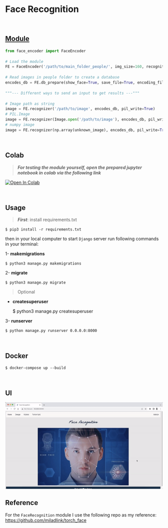 # Face Recognition

<br>

## [Module](./face_recognition/face_encoder/face_encoder.py)


```python
from face_encoder import FaceEncoder

# Load the module
FE = FaceEncoder('/path/to/main_folder_people/', img_size=160, recognition_threshold=0.3)

# Read images in people folder to create a database
encodes_db = FE.db_prepare(show_face=True, save_file=True, encoding_file_path='./data/encodes_db.pt')

"""--- Different ways to send an input to get results ---"""

# Image path as string
image = FE.recognizer('/path/to/image', encodes_db, pil_write=True)
# PIL.Image
image = FE.recognizer(Image.open('/path/to/image'), encodes_db, pil_write=True)
# numpy image
image = FE.recognizer(np.array(unknown_image), encodes_db, pil_write=True)
```
<br>

## Colab

>***For testing the module yourself, open the prepared jupyter notebook in colab via the following link*** 

<a href="https://colab.research.google.com/drive/1hQkR1-QIyMRHnsTM2NBc75UOgoF-cpRc?usp=sharing" target="_parent"><img src="https://colab.research.google.com/assets/colab-badge.svg" alt="Open In Colab"/></a>

<br>

## Usage 

>***First***: install requirements.txt

    $ pip3 install -r requirements.txt

then in your local computer to start `Django` server run following commands in your terminal:

1- **makemigrations**

    $ python3 manage.py makemigrations

2- **migrate**

    $ python3 manage.py migrate

>Optional

- **createsuperuser**

    $ python3 manage.py createsuperuser

3- **runserver**

    $ python manage.py runserver 0.0.0.0:8000

<br>

## Docker

    $ docker-compose up --build

<br>

## UI

![img](./media/FRDjango.gif)

## Reference

For the `FaceRecognition` module I use the following repo as my reference: 
https://github.com/miladlink/torch_face
